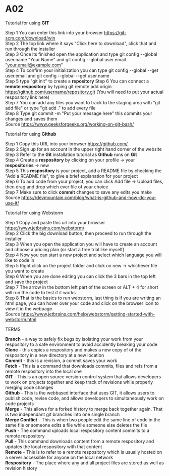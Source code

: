 # A02
Tutorial for using **GIT**

Step 1 You can enter this link into your browser https://git-scm.com/download/win  
Step 2 The top link where it says "Click here to download", click that and run through the installer  
Step 3 Once its finished open the application and type git config --global user.name "Your Name" and git config --global user.email "your.email@example.com"  
Step 4 To confirm your initialization you can type git config --global --get user.email and git config --global --get user.name  
Step 5 type "git init" to create a **repository** 
Step 6 You can connect a **remote respository** by typing git remote add origin https://github.com/username/repository.git (You will need to put your actual respository link here)  
Step 7 You can add any files you want to track to the staging area with "git add file" or type "git add ." to add every file  
Step 8 Type git commit -m "Put your message here" this commits your changes and saves them  
Source https://www.geeksforgeeks.org/working-on-git-bash/  

Tutorial for using **Github**

Step 1 Copy this URL into your browser https://github.com/  
Step 2 Sign up for an account in the upper right hand corner of the website  
Step 3 Refer to the **Git** installation tutorial as **Github** runs on **Git**  
Step 4 Create a **respository** by clicking on your profile -> your **respositories** -> new  
Step 5 This **respository** is your project, add a README file by checking the "Add a README file", to give a brief explanation for your project  
Step 6 To add code from your project, you can click Add file -> Upload files, then drag and drop which ever file of your choice  
Step 7 Make sure to click **commit** changes to save any edits you make  
Source https://devmountain.com/blog/what-is-github-and-how-do-you-use-it/

Tutorial for using Webstorm  

Step 1 Copy and paste this url into your browser https://www.jetbrains.com/webstorm/  
Step 2 Click the big download button, then proceed to run through the installer  
Step 3 When you open the application you will have to create an account and choose a pricing plan (or start a free trial like myself)  
Step 4 Now you can start a new project and select which language you will like to code in  
Step 5 Right click on the project folder and click on new -> whichever file you want to create  
Step 6 When you are done editing you can click the 3 bars in the top left and save the project  
Step 7 The arrow in the bottom left part of the screen or ALT + 4 for short will run the code to test if it works  
Step 8 That is the basics to run webstorm, last thing is if you are writing an html page, you can hover over your code and click on the browser icon to view it in the webpage  
Source https://www.jetbrains.com/help/webstorm/getting-started-with-webstorm.html  

TERMS

**Branch** - a way to safely fix bugs by isolating your work from your respository to a safe environment to avoid accidently breaking your code  
**Clone** - this copies a respository and makes a new copy of of the respository in a new directory at a new location  
**Commit** - this is a revision, a commit saves your work  
**Fetch** - This is a command that downloads commits, files and refs from a remote respository into the local one  
**GIT** - This is an open source version control system that allows developers to work on projects together and keep track of revisions while properly merging code changes  
**Github** - This is the webbased interface that uses GIT, it allows users to publish code, revise code, and allows developers to simultaneously work on code projects  
**Merge** - This allows for a forked history to merge back together again. That is two independant git branches into one single branch  
**Merge Conflict** - This is when two people edit the same line of code in the same file or someone edits a file while someone else deletes the file  
**Push** - The command uploads local respository content commits to a remote respository  
**Pull** - This command downloads content from a remote respository and updates the local respository with that content  
**Remote** - This is to refer to a remote respository which is usually hosted on a server accessible for anyone on the local network  
**Respository** - The place where any and all project files are stored as well as revision history  




